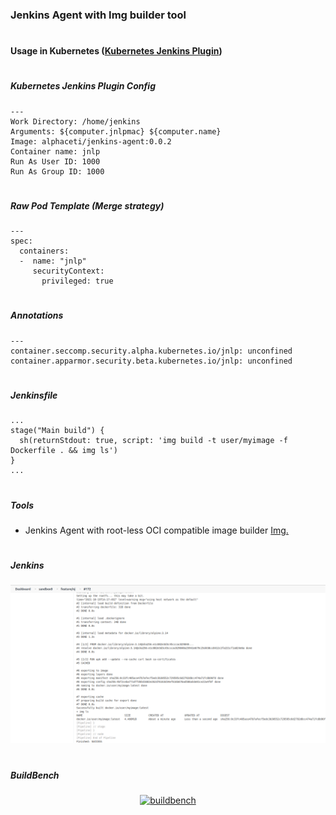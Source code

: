 ### Jenkins Agent with Img builder tool
# 
#### Usage in Kubernetes ([Kubernetes Jenkins Plugin](https://plugins.jenkins.io/kubernetes/))
# 
##### Kubernetes Jenkins Plugin Config
```
---
Work Directory: /home/jenkins
Arguments: ${computer.jnlpmac} ${computer.name} 
Image: alphaceti/jenkins-agent:0.0.2
Container name: jnlp
Run As User ID: 1000
Run As Group ID: 1000
```
# 
##### Raw Pod Template (Merge strategy)
```
---
spec:
  containers:
  -  name: "jnlp"
     securityContext:
       privileged: true
```
# 
##### Annotations
```
---
container.seccomp.security.alpha.kubernetes.io/jnlp: unconfined
container.apparmor.security.beta.kubernetes.io/jnlp: unconfined
```
#
##### Jenkinsfile
```
...
stage("Main build") {
  sh(returnStdout: true, script: 'img build -t user/myimage -f Dockerfile . && img ls')
}
...
```
#
##### Tools
- Jenkins Agent with root-less OCI compatible image builder [Img.](https://github.com/genuinetools/img)
#
##### Jenkins
<a href="./img/Jenkins.png"><img src="./img/Jenkins.png" title="Jenkins Demo"></a>
#
##### BuildBench
<p align=center><a href="https://github.com/AkihiroSuda/buildbench"><img src="https://user-images.githubusercontent.com/9248427/41029858-cc64537a-69b7-11e8-84de-743f9908f314.png" title="buildbench"></a></p>

